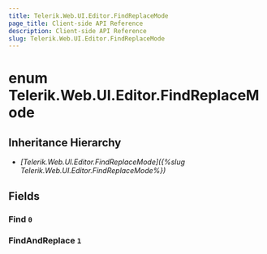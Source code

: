 ```yaml
---
title: Telerik.Web.UI.Editor.FindReplaceMode
page_title: Client-side API Reference
description: Client-side API Reference
slug: Telerik.Web.UI.Editor.FindReplaceMode
---
```


# enum Telerik.Web.UI.Editor.FindReplaceMode

## Inheritance Hierarchy

* *[Telerik.Web.UI.Editor.FindReplaceMode]({%slug Telerik.Web.UI.Editor.FindReplaceMode%})*

## Fields

### Find `0`

### FindAndReplace `1`



